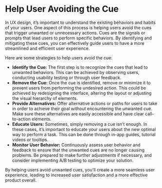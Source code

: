 # Help User Avoiding the Cue

In UX design, it’s important to understand the existing behaviors and habits of your users. One aspect of this process is helping users avoid the cues that trigger unwanted or unnecessary actions. Cues are the signals or prompts that lead users to perform specific behaviors. By identifying and mitigating these cues, you can effectively guide users to have a more streamlined and efficient user experience.

Here are some strategies to help users avoid the cue:

- **Identify the Cue:** The first step is to recognize the cues that lead to unwanted behaviors. This can be achieved by observing users, conducting usability testing or through user feedback.
- **Remove the Cue:** Once the cue is identified, remove or minimize it to prevent users from performing the undesired action. This could be achieved by redesigning the interface, altering the layout or adjusting the visual hierarchy of elements.
- **Provide Alternatives:** Offer alternative actions or paths for users to take in order to achieve their goal without encountering the unwanted cue. Make sure these alternatives are easily accessible and have clear call-to-action elements.
- **Educate Users:** Sometimes, simply removing a cue isn’t enough. In these cases, it’s important to educate your users about the new optimal way to perform a task. This can be done through in-app guides, tutorial videos or tooltips.
- **Monitor User Behavior:** Continuously assess user behavior and feedback to ensure that the unwanted cues are no longer causing problems. Be prepared to make further adjustments if necessary, and consider implementing A/B testing to optimize your solution.

By helping users avoid unwanted cues, you’ll create a more seamless user experience, leading to increased user satisfaction and a more effective product overall.
